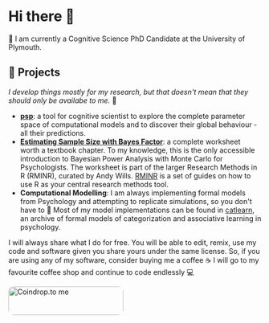 # Hi there 👋

🌱 I am currently a Cognitive Science PhD Candidate at the University of Plymouth.

## 🔭 Projects

*I develop things mostly for my research, but that doesn't mean that they should only be availabe to me.*  🌝

 * **[psp](https://github.com/lenarddome/psp)**: a tool for cognitive scientist to explore the complete parameter space of computational models and to discover their global behaviour - all their predictions.
 * **[Estimating Sample Size with Bayes Factor](https://www.andywills.info/rminr/power-bayesian.html)**: a complete worksheet worth a textbook chapter.  To my knowledge, this is the only accessible introduction to Bayesian Power Analysis with Monte Carlo for Psychologists. The worksheet is part of the larger Research Methods in R (RMINR), curated by Andy Wills. [RMINR](https://www.andywills.info/rminr/)  is a set of guides on how to use R as your central research methods tool.
 * **Computational Modelling**: I am always implementing formal models from Psychology and attempting to replicate simulations, so you don't have to 🌝 Most of my model implementations can be found in [catlearn](https://www.andywills.info/catlearn/), an archive of formal models of categorization and associative learning in psychology.

<!--
**lenarddome/lenarddome** is a ✨ _special_ ✨ repository because its `README.md` (this file) appears on your GitHub profile.

Here are some ideas to get you started:

- 🔭 I’m currently working on ...
- 🌱 I’m currently learning ...
- 👯 I’m looking to collaborate on ...
- 🤔 I’m looking for help with ...
- 💬 Ask me about ...
- 📫 How to reach me: ...
- 😄 Pronouns: ...
- ⚡ Fun fact: ...
-->

I will always share what I do for free. You will be able to edit, remix, use my code and software given you share yours under the same license. So, if you are using any of my software, consider buying me a coffee ☕ I will go to my favourite coffee shop and continue to code endlessly 💻

<a href="https://coindrop.to/lenarddome" target="_blank"><img src="https://coindrop.to/embed-button.png" style="border-radius: 10px; height: 57px !important;width: 229px !important;" alt="Coindrop.to me"></img></a>
